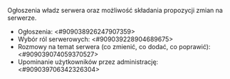 Ogłoszenia władz serwera oraz możliwość składania propozycji zmian na serwerze.
- Ogłoszenia: <#909038926247907359>
- Wybór ról serwerowych: <#909039228904689675>
- Rozmowy na temat serwera (co zmienić, co dodać, co poprawić): <#909039074059370527>
- Upominanie użytkowników przez administrację: <#909039706342326304>